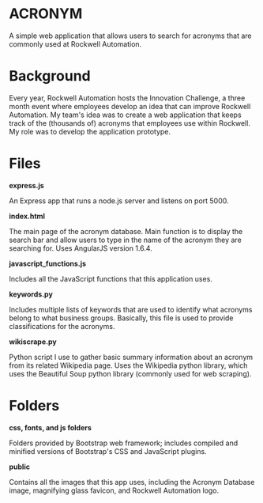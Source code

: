 # ACRONYM
A simple web application that allows users to search for acronyms that are commonly used at Rockwell Automation.

# Background
Every year, Rockwell Automation hosts the Innovation Challenge, a three month event where employees develop an idea that can improve Rockwell Automation. My team's idea was to create a web application that keeps track of the (thousands of) acronyms that employees use within Rockwell. My role was to develop the application prototype.

# Files

**express.js**

An Express app that runs a node.js server and listens on port 5000.

**index.html**

The main page of the acronym database. Main function is to display the search bar and allow users to type in the name of the acronym they are searching for. Uses AngularJS version 1.6.4.

**javascript_functions.js**

Includes all the JavaScript functions that this application uses.

**keywords.py**

Includes multiple lists of keywords that are used to identify what acronyms belong to what business groups. Basically, this file is used to provide classifications for the acronyms.

**wikiscrape.py**

Python script I use to gather basic summary information about an acronym from its related Wikipedia page. Uses the Wikipedia python library, which uses the Beautiful Soup python library (commonly used for web scraping).

# Folders

**css, fonts, and js folders**

Folders provided by Bootstrap web framework; includes compiled and minified versions of Bootstrap's CSS and JavaScript plugins.

**public**

Contains all the images that this app uses, including the Acronym Database image, magnifying glass favicon, and Rockwell Automation logo.
